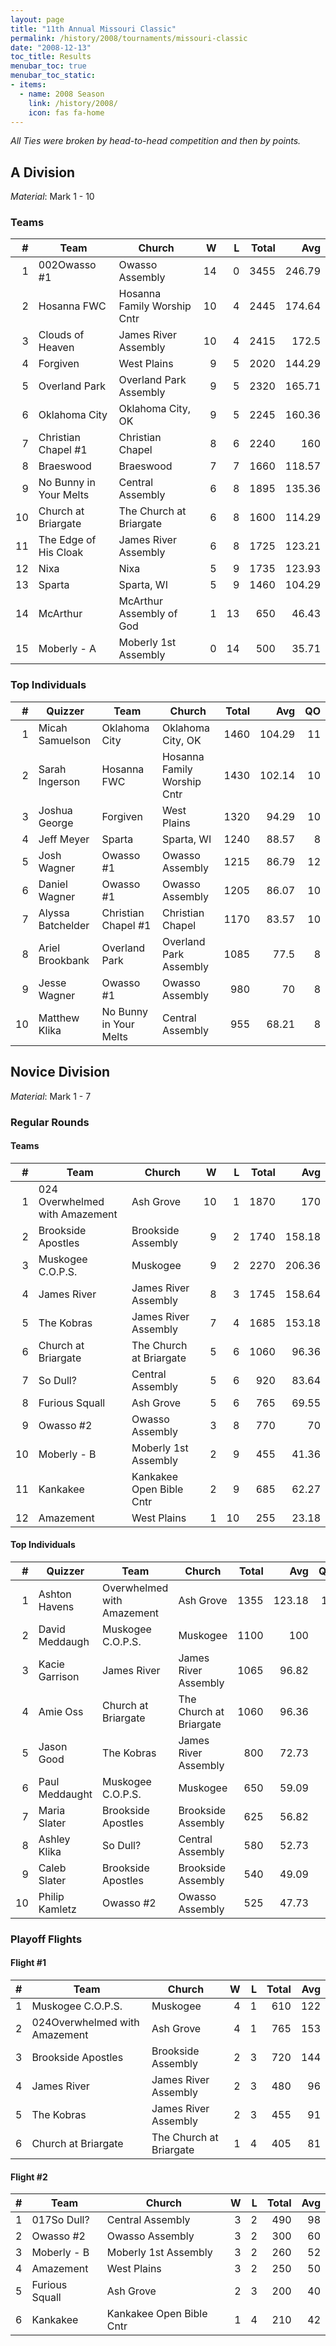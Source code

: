 ```yaml
---
layout: page
title: "11th Annual Missouri Classic"
permalink: /history/2008/tournaments/missouri-classic
date: "2008-12-13"
toc_title: Results
menubar_toc: true
menubar_toc_static:
- items:
  - name: 2008 Season
    link: /history/2008/
    icon: fas fa-home
---
```


*All Ties were broken by head-to-head competition and then by points.*

## A Division

*Material*: Mark 1 - 10

### Teams

|    # | Team                   | Church                      |    W |    L | Total |    Avg |
| ---: | ---------------------- | --------------------------- | ---: | ---: | ----: | -----: |
|    1 | 002Owasso #1           | Owasso Assembly             |   14 |    0 |  3455 | 246.79 |
|    2 | Hosanna FWC            | Hosanna Family Worship Cntr |   10 |    4 |  2445 | 174.64 |
|    3 | Clouds of Heaven       | James River Assembly        |   10 |    4 |  2415 |  172.5 |
|    4 | Forgiven               | West Plains                 |    9 |    5 |  2020 | 144.29 |
|    5 | Overland Park          | Overland Park Assembly      |    9 |    5 |  2320 | 165.71 |
|    6 | Oklahoma City          | Oklahoma City, OK           |    9 |    5 |  2245 | 160.36 |
|    7 | Christian Chapel #1    | Christian Chapel            |    8 |    6 |  2240 |    160 |
|    8 | Braeswood              | Braeswood                   |    7 |    7 |  1660 | 118.57 |
|    9 | No Bunny in Your Melts | Central Assembly            |    6 |    8 |  1895 | 135.36 |
|   10 | Church at Briargate    | The Church at Briargate     |    6 |    8 |  1600 | 114.29 |
|   11 | The Edge of His Cloak  | James River Assembly        |    6 |    8 |  1725 | 123.21 |
|   12 | Nixa                   | Nixa                        |    5 |    9 |  1735 | 123.93 |
|   13 | Sparta                 | Sparta, WI                  |    5 |    9 |  1460 | 104.29 |
|   14 | McArthur               | McArthur Assembly of God    |    1 |   13 |   650 |  46.43 |
|   15 | Moberly - A            | Moberly 1st Assembly        |    0 |   14 |   500 |  35.71 |

### Top Individuals

|    # | Quizzer           | Team                   | Church                      | Total |    Avg |   QO |
| ---: | ----------------- | ---------------------- | --------------------------- | ----: | -----: | ---: |
|    1 | Micah Samuelson   | Oklahoma City          | Oklahoma City, OK           |  1460 | 104.29 |   11 |
|    2 | Sarah Ingerson    | Hosanna FWC            | Hosanna Family Worship Cntr |  1430 | 102.14 |   10 |
|    3 | Joshua George     | Forgiven               | West Plains                 |  1320 |  94.29 |   10 |
|    4 | Jeff Meyer        | Sparta                 | Sparta, WI                  |  1240 |  88.57 |    8 |
|    5 | Josh Wagner       | Owasso #1              | Owasso Assembly             |  1215 |  86.79 |   12 |
|    6 | Daniel Wagner     | Owasso #1              | Owasso Assembly             |  1205 |  86.07 |   10 |
|    7 | Alyssa Batchelder | Christian Chapel #1    | Christian Chapel            |  1170 |  83.57 |   10 |
|    8 | Ariel Brookbank   | Overland Park          | Overland Park Assembly      |  1085 |   77.5 |    8 |
|    9 | Jesse Wagner      | Owasso #1              | Owasso Assembly             |   980 |     70 |    8 |
|   10 | Matthew Klika     | No Bunny in Your Melts | Central Assembly            |   955 |  68.21 |    8 |

## Novice Division

*Material*: Mark 1 - 7

### Regular Rounds

#### Teams

|    # | Team                           | Church                   |    W |    L | Total |    Avg |
| ---: | ------------------------------ | ------------------------ | ---: | ---: | ----: | -----: |
|    1 | 024 Overwhelmed with Amazement | Ash Grove                |   10 |    1 |  1870 |    170 |
|    2 | Brookside Apostles             | Brookside Assembly       |    9 |    2 |  1740 | 158.18 |
|    3 | Muskogee C.O.P.S.              | Muskogee                 |    9 |    2 |  2270 | 206.36 |
|    4 | James River                    | James River Assembly     |    8 |    3 |  1745 | 158.64 |
|    5 | The Kobras                     | James River Assembly     |    7 |    4 |  1685 | 153.18 |
|    6 | Church at Briargate            | The Church at Briargate  |    5 |    6 |  1060 |  96.36 |
|    7 | So Dull?                       | Central Assembly         |    5 |    6 |   920 |  83.64 |
|    8 | Furious Squall                 | Ash Grove                |    5 |    6 |   765 |  69.55 |
|    9 | Owasso #2                      | Owasso Assembly          |    3 |    8 |   770 |     70 |
|   10 | Moberly - B                    | Moberly 1st Assembly     |    2 |    9 |   455 |  41.36 |
|   11 | Kankakee                       | Kankakee Open Bible Cntr |    2 |    9 |   685 |  62.27 |
|   12 | Amazement                      | West Plains              |    1 |   10 |   255 |  23.18 |

#### Top Individuals

|    # | Quizzer        | Team                       | Church                  | Total |    Avg |   QO |
| ---: | -------------- | -------------------------- | ----------------------- | ----: | -----: | ---: |
|    1 | Ashton Havens  | Overwhelmed with Amazement | Ash Grove               |  1355 | 123.18 |   11 |
|    2 | David Meddaugh | Muskogee C.O.P.S.          | Muskogee                |  1100 |    100 |    7 |
|    3 | Kacie Garrison | James River                | James River Assembly    |  1065 |  96.82 |    8 |
|    4 | Amie Oss       | Church at Briargate        | The Church at Briargate |  1060 |  96.36 |    8 |
|    5 | Jason Good     | The Kobras                 | James River Assembly    |   800 |  72.73 |    8 |
|    6 | Paul Meddaught | Muskogee C.O.P.S.          | Muskogee                |   650 |  59.09 |    4 |
|    7 | Maria Slater   | Brookside Apostles         | Brookside Assembly      |   625 |  56.82 |    2 |
|    8 | Ashley Klika   | So Dull?                   | Central Assembly        |   580 |  52.73 |    2 |
|    9 | Caleb Slater   | Brookside Apostles         | Brookside Assembly      |   540 |  49.09 |    5 |
|   10 | Philip Kamletz | Owasso #2                  | Owasso Assembly         |   525 |  47.73 |    3 |

### Playoff Flights

#### Flight #1

|    # | Team                          | Church                  |    W |    L | Total |  Avg |
| ---: | ----------------------------- | ----------------------- | ---: | ---: | ----: | ---: |
|    1 | Muskogee C.O.P.S.             | Muskogee                |    4 |    1 |   610 |  122 |
|    2 | 024Overwhelmed with Amazement | Ash Grove               |    4 |    1 |   765 |  153 |
|    3 | Brookside Apostles            | Brookside Assembly      |    2 |    3 |   720 |  144 |
|    4 | James River                   | James River Assembly    |    2 |    3 |   480 |   96 |
|    5 | The Kobras                    | James River Assembly    |    2 |    3 |   455 |   91 |
|    6 | Church at Briargate           | The Church at Briargate |    1 |    4 |   405 |   81 |

#### Flight #2

|    # | Team           | Church                   |    W |    L | Total |  Avg |
| ---: | -------------- | ------------------------ | ---: | ---: | ----: | ---: |
|    1 | 017So Dull?    | Central Assembly         |    3 |    2 |   490 |   98 |
|    2 | Owasso #2      | Owasso Assembly          |    3 |    2 |   300 |   60 |
|    3 | Moberly - B    | Moberly 1st Assembly     |    3 |    2 |   260 |   52 |
|    4 | Amazement      | West Plains              |    3 |    2 |   250 |   50 |
|    5 | Furious Squall | Ash Grove                |    2 |    3 |   200 |   40 |
|    6 | Kankakee       | Kankakee Open Bible Cntr |    1 |    4 |   210 |   42 |
